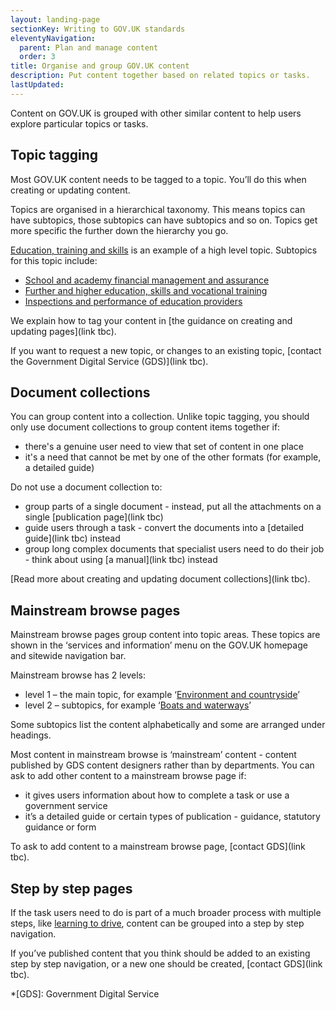 ```yaml
---
layout: landing-page
sectionKey: Writing to GOV.UK standards
eleventyNavigation:
  parent: Plan and manage content
  order: 3
title: Organise and group GOV.UK content
description: Put content together based on related topics or tasks.
lastUpdated:
---
```

Content on GOV.UK is grouped with other similar content to help users explore particular topics or tasks.

## Topic tagging

Most GOV.UK content needs to be tagged to a topic. You’ll do this when creating or updating content. 

Topics are organised in a hierarchical taxonomy. This means topics can have subtopics, those subtopics can have subtopics and so on. Topics get more specific the further down the hierarchy you go.

[Education, training and skills](https://www.gov.uk/education) is an example of a high level topic. Subtopics for this topic include:

* [School and academy financial management and assurance](https://www.gov.uk/education/school-and-academy-financial-management-and-assurance)
* [Further and higher education, skills and vocational training](https://www.gov.uk/education/further-and-higher-education-skills-and-vocational-training)
* [Inspections and performance of education providers](https://www.gov.uk/education/inspections-and-performance-of-education-providers)

We explain how to tag your content in [the guidance on creating and updating pages](link tbc). 

If you want to request a new topic, or changes to an existing topic, [contact the Government Digital Service (GDS)](link tbc).

## Document collections

You can group content into a collection. Unlike topic tagging, you should only use document collections to group content items together if: 

* there's a genuine user need to view that set of content in one place
* it's a need that cannot be met by one of the other formats (for example, a detailed guide)

Do not use a document collection to:

* group parts of a single document - instead, put all the attachments on a single [publication page](link tbc)
* guide users through a task - convert the documents into a [detailed guide](link tbc) instead
* group long complex documents that specialist users need to do their job - think about using [a manual](link tbc) instead

[Read more about creating and updating document collections](link tbc). 

## Mainstream browse pages

Mainstream browse pages group content into topic areas. These topics are shown in the ‘services and information’ menu on the GOV.UK homepage and sitewide navigation bar. 

Mainstream browse has 2 levels:

* level 1 – the main topic, for example ‘[Environment and countryside](https://www.gov.uk/browse/environment-countryside)’
* level 2 – subtopics, for example ‘[Boats and waterways](https://www.gov.uk/browse/environment-countryside/boats-waterways)’

Some subtopics list the content alphabetically and some are arranged under headings. 

Most content in mainstream browse is ‘mainstream’ content - content published by GDS content designers rather than by departments. You can ask to add other content to a mainstream browse page if:

* it gives users information about how to complete a task or use a government service
* it’s a detailed guide or certain types of publication - guidance, statutory guidance or form

To ask to add content to a mainstream browse page, [contact GDS](link tbc).

## Step by step pages

If the task users need to do is part of a much broader process with multiple steps, like [learning to drive](https://www.gov.uk/learn-to-drive-a-car), content can be grouped into a step by step navigation.

If you’ve published content that you think should be added to an existing step by step navigation, or a new one should be created, [contact GDS](link tbc).

*[GDS]: Government Digital Service
